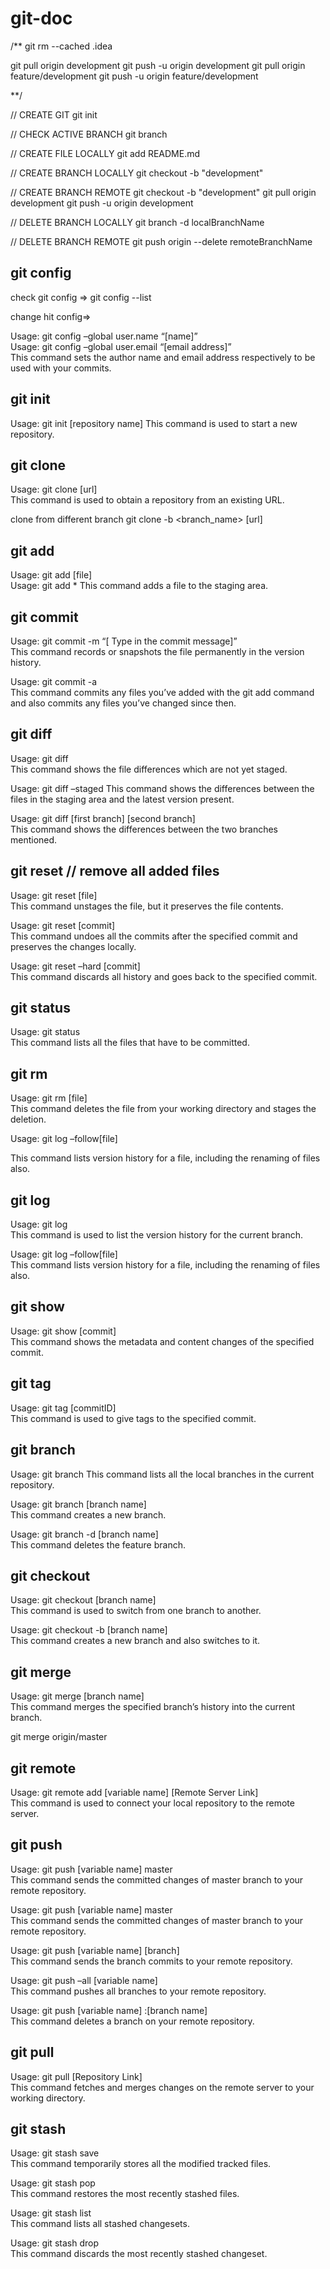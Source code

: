 # git-doc


/**
git rm --cached .idea

git pull origin development
git push -u origin development
git pull origin feature/development
git push -u origin feature/development

**/

// CREATE GIT
git init

// CHECK ACTIVE BRANCH
git branch

// CREATE FILE LOCALLY
git add README.md

// CREATE BRANCH LOCALLY
git checkout -b "development"

// CREATE BRANCH REMOTE
git checkout -b "development"
git pull origin development
git push -u origin development

// DELETE BRANCH LOCALLY
git branch -d localBranchName

// DELETE BRANCH REMOTE
git push origin --delete remoteBranchName




git config
---------------------------------------------------------------

check git config => git config --list

change hit config=>

Usage: git config –global user.name “[name]”  
Usage: git config –global user.email “[email address]”  
This command sets the author name and email address respectively to be used with your commits.


git init
---------------------------------------------------------------
Usage: git init [repository name]
This command is used to start a new repository.


git clone
---------------------------------------------------------------
Usage: git clone [url]  
This command is used to obtain a repository from an existing URL.

clone from different branch
git clone -b <branch_name> [url]




git add
---------------------------------------------------------------
Usage: git add [file]  
Usage: git add *
This command adds a file to the staging area.


git commit
---------------------------------------------------------------
Usage: git commit -m “[ Type in the commit message]”  
This command records or snapshots the file permanently in the version history.

Usage: git commit -a  
This command commits any files you’ve added with the git add command and also 
commits any files you’ve changed since then.


git diff
---------------------------------------------------------------
Usage: git diff  
This command shows the file differences which are not yet staged.

Usage: git diff –staged 
This command shows the differences between the files in the staging area and the latest version present.

Usage: git diff [first branch] [second branch]  
This command shows the differences between the two branches mentioned.



git reset // remove all added files
---------------------------------------------------------------
Usage: git reset [file]  
This command unstages the file, but it preserves the file contents.

Usage: git reset [commit]  
This command undoes all the commits after the specified commit and preserves the changes locally.

Usage: git reset –hard [commit]  
This command discards all history and goes back to the specified commit.


git status
---------------------------------------------------------------
Usage: git status  
This command lists all the files that have to be committed.



git rm
---------------------------------------------------------------
Usage: git rm [file]  
This command deletes the file from your working directory and stages the deletion.

Usage: git log –follow[file]  

This command lists version history for a file, including the renaming of files also.


git log
---------------------------------------------------------------
Usage: git log  
This command is used to list the version history for the current branch.

Usage: git log –follow[file]  
This command lists version history for a file, including the renaming of files also.



git show
---------------------------------------------------------------
Usage: git show [commit]  
This command shows the metadata and content changes of the specified commit.


git tag
---------------------------------------------------------------
Usage: git tag [commitID]  
This command is used to give tags to the specified commit.


git branch
---------------------------------------------------------------
Usage: git branch
This command lists all the local branches in the current repository.

Usage: git branch [branch name]  
This command creates a new branch.

Usage: git branch -d [branch name]  
This command deletes the feature branch.



git checkout
---------------------------------------------------------------
Usage: git checkout [branch name]  
This command is used to switch from one branch to another.

Usage: git checkout -b [branch name]  
This command creates a new branch and also switches to it.


git merge
---------------------------------------------------------------
Usage: git merge [branch name]  
This command merges the specified branch’s history into the current branch.

git merge origin/master



git remote
---------------------------------------------------------------
Usage: git remote add [variable name] [Remote Server Link]  
This command is used to connect your local repository to the remote server.



git push
---------------------------------------------------------------
Usage: git push [variable name] master  
This command sends the committed changes of master branch to your remote repository.

Usage: git push [variable name] master  
This command sends the committed changes of master branch to your remote repository.

Usage: git push [variable name] [branch]  
This command sends the branch commits to your remote repository.

Usage: git push –all [variable name]  
This command pushes all branches to your remote repository.

Usage: git push [variable name] :[branch name]  
This command deletes a branch on your remote repository.



git pull
---------------------------------------------------------------
Usage: git pull [Repository Link]  
This command fetches and merges changes on the remote server to your working directory.


git stash
---------------------------------------------------------------
Usage: git stash save  
This command temporarily stores all the modified tracked files.

Usage: git stash pop  
This command restores the most recently stashed files.

Usage: git stash list  
This command lists all stashed changesets.

Usage: git stash drop  
This command discards the most recently stashed changeset.






